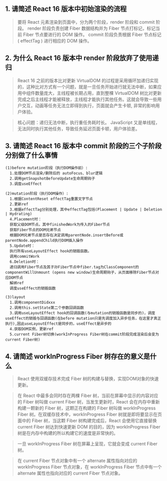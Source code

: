  ## 1. 请简述 React 16 版本中初始渲染的流程

  >要将 React 元素渲染到页面中，分为两个阶段，render 阶段和 commit 阶段。
  >render 阶段负责创建 Fiber 数据结构并为 Fiber 节点打标记，标记当前 Fiber 节点要进行的 DOM 操作。
  >commit 阶段负责根据 Fiber 节点标记 ( effectTag ) 进行相应的 DOM 操作。


  ## 2. 为什么 React 16 版本中 render 阶段放弃了使用递归

  >React 16 之前的版本比对更新 VirtualDOM 的过程是采用循环加递归实现的，这种比对方式有一个问题，就是一旦任务开始进行就无法中断，如果应用中组件数量庞大，主线程被长期占用，直到整棵 VirtualDOM 树比对更新完成之后主线程才能被释放，主线程才能执行其他任务。这就会导致一些用户交互，动画等任务无法立即得到执行，页面就会产生卡顿, 非常的影响用户体验。

  >核心问题：递归无法中断，执行重任务耗时长。 JavaScript 又是单线程，无法同时执行其他任务，导致任务延迟页面卡顿，用户体验差。

  ## 3. 请简述 React 16 版本中 commit 阶段的三个子阶段分别做了什么事情

  ```text
  (1)before mutation阶段（执行DOM操作前）:
    1.处理DOM节点渲染/删除后的 autoFocus、blur逻辑
    2.调用getSnapshotBeforeUpdate生命周期钩子
    3.调度useEffect

  (2)mutation阶段（执行DOM操作）:
    1.根据ContentReset effectTag重置文字节点
    2.更新ref
    3.根据effectTag分别处理，其中effectTag包括(Placement | Update | Deletion | Hydrating)
    4.Placement时：
    获取父级DOM节点。其中finishedWork为传入的Fiber节点
    获取Fiber节点的DOM兄弟节点
    根据DOM兄弟节点是否存在决定调用parentNode.insertBefore或parentNode.appendChild执行DOM插入操作
    5.Update时：
    执行所有useLayoutEffect hook的销毁函数。
    调用commitWork
    6.Deletion时：
    递归调用Fiber节点及其子孙Fiber节点中fiber.tag为ClassComponent的componentWillUnmount (opens new window)生命周期钩子，从页面移除Fiber节点对应DOM节点
    解绑ref
    调度useEffect的销毁函数

  (3)layout
    1.调用componentDidxxx
    2.调用this.setState第二个参数回调函数
    3.调用useLayoutEffect hook的回调函数(与mutation的销毁函数是同步的)，调度useEffect的销毁与回调函数(在before mutation只是先调度加入异步任务，在这里才真正执行),因此useLayoutEffect是同步的，useEffect是异步的
    4.获取DOM实例，更新ref
    5.current Fiber树切换(workInProgress Fiber树在commit阶段完成渲染后会变为current Fiber树)
  ```

  ## 4. 请简述 workInProgress Fiber 树存在的意义是什么

  >React 使用双缓存技术完成 Fiber 树的构建与替换，实现DOM对象的快速更新。

  >在 React 中最多会同时存在两棵 Fiber 树，当前在屏幕中显示的内容对应的 Fiber 树叫做 current Fiber 树，当发生更新时，React 会在内存中重新构建一颗新的 Fiber 树，这颗正在构建的 Fiber 树叫做 workInProgress Fiber 树。在双缓存技术中，workInProgress Fiber 树就是即将要显示在页面中的 Fiber 树，当这颗 Fiber 树构建完成后，React 会使用它直接替换 current Fiber 树达到快速更新 DOM 的目的，因为 workInProgress Fiber 树是在内存中构建的所以构建它的速度是非常快的。

  >一旦 workInProgress Fiber 树在屏幕上呈现，它就会变成 current Fiber 树。

  >在 current Fiber 节点对象中有一个 alternate 属性指向对应的 workInProgress Fiber 节点对象，在 workInProgress Fiber 节点中有一个 alternate 属性也指向对应的 current Fiber 节点对象。